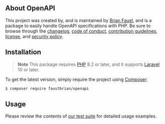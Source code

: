 ## About OpenAPI

This project was created by, and is maintained by [Brian Faust](https://github.com/faustbrian), and is a package to easily handle OpenAPI specifications with PHP. Be sure to browse through the [changelog](CHANGELOG.md), [code of conduct](.github/CODE_OF_CONDUCT.md), [contribution guidelines](.github/CONTRIBUTING.md), [license](LICENSE), and [security policy](.github/SECURITY.md).

## Installation

> **Note**
> This package requires [PHP](https://www.php.net/) 8.2 or later, and it supports [Laravel](https://laravel.com/) 10 or later.

To get the latest version, simply require the project using [Composer](https://getcomposer.org/):

```bash
$ composer require faustbrian/openapi
```

## Usage

Please review the contents of [our test suite](/tests) for detailed usage examples.
